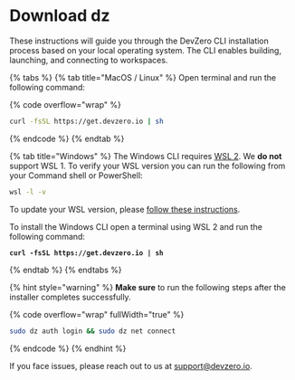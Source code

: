 # Download dz

These instructions will guide you through the DevZero CLI installation process based on your local operating system. The CLI enables building, launching, and connecting to workspaces.

{% tabs %}
{% tab title="MacOS / Linux" %}
Open terminal and run the following command:

{% code overflow="wrap" %}
```bash
curl -fsSL https://get.devzero.io | sh
```
{% endcode %}
{% endtab %}

{% tab title="Windows" %}
The Windows CLI requires [WSL 2](https://learn.microsoft.com/en-us/windows/wsl/install). We **do not** support WSL 1. To verify your WSL version you can run the following from your Command shell or PowerShell:

```sh
wsl -l -v
```

To update your WSL version, please [follow these instructions](https://learn.microsoft.com/en-us/windows/wsl/install#upgrade-version-from-wsl-1-to-wsl-2).

To install the Windows CLI open a terminal using WSL 2 and run the following command:

<pre class="language-bash" data-overflow="wrap"><code class="lang-bash"><strong>curl -fsSL https://get.devzero.io | sh
</strong></code></pre>
{% endtab %}
{% endtabs %}

{% hint style="warning" %}
**Make sure** to run the following steps after the installer completes successfully.

{% code overflow="wrap" fullWidth="true" %}
```bash
sudo dz auth login && sudo dz net connect
```
{% endcode %}
{% endhint %}

If you face issues, please reach out to us at [support@devzero.io](mailto:support@devzero.io).
